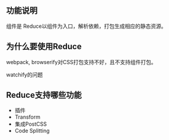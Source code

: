 ## 功能说明
组件是
Reduce以组件为入口，解析依赖，打包生成相应的静态资源。

## 为什么要使用Reduce
webpack, browserify对CSS打包支持不好，且不支持组件打包。

watchify的问题

## Reduce支持哪些功能
- 插件
- Transform
- 集成PostCSS
- Code Splitting

[browserify]: https://github.com/substack/node-browserify
[webpack]: https://github.com/webpack/webpack
